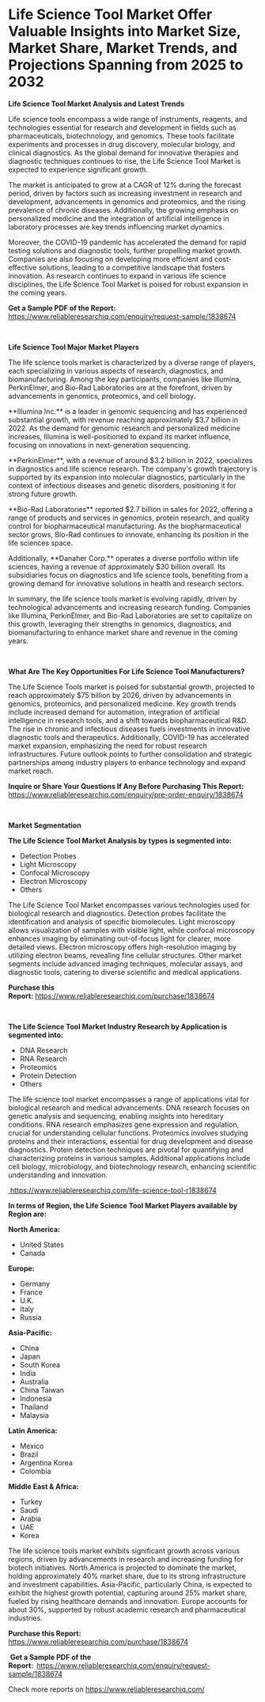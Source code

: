<p><h1>Life Science Tool Market Offer Valuable Insights into Market Size, Market Share, Market Trends, and Projections Spanning from 2025 to 2032</h1></p><p><strong>Life Science Tool Market Analysis and Latest Trends</strong></p>
<p><p>Life science tools encompass a wide range of instruments, reagents, and technologies essential for research and development in fields such as pharmaceuticals, biotechnology, and genomics. These tools facilitate experiments and processes in drug discovery, molecular biology, and clinical diagnostics. As the global demand for innovative therapies and diagnostic techniques continues to rise, the Life Science Tool Market is expected to experience significant growth.</p><p>The market is anticipated to grow at a CAGR of 12% during the forecast period, driven by factors such as increasing investment in research and development, advancements in genomics and proteomics, and the rising prevalence of chronic diseases. Additionally, the growing emphasis on personalized medicine and the integration of artificial intelligence in laboratory processes are key trends influencing market dynamics. </p><p>Moreover, the COVID-19 pandemic has accelerated the demand for rapid testing solutions and diagnostic tools, further propelling market growth. Companies are also focusing on developing more efficient and cost-effective solutions, leading to a competitive landscape that fosters innovation. As research continues to expand in various life science disciplines, the Life Science Tool Market is poised for robust expansion in the coming years.</p></p>
<p><strong>Get a Sample PDF of the Report:&nbsp;</strong> <a href="https://www.reliableresearchiq.com/enquiry/request-sample/1838674?utm_campaign=3086&utm_medium=2&utm_source=Github&utm_content=ia&utm_term=05032025&utm_id=life-science-tool">https://www.reliableresearchiq.com/enquiry/request-sample/1838674</a></p>
<p>&nbsp;</p>
<p><strong>Life Science Tool Major Market Players</strong></p>
<p><p>The life science tools market is characterized by a diverse range of players, each specializing in various aspects of research, diagnostics, and biomanufacturing. Among the key participants, companies like Illumina, PerkinElmer, and Bio-Rad Laboratories are at the forefront, driven by advancements in genomics, proteomics, and cell biology.</p><p>**Illumina Inc.** is a leader in genomic sequencing and has experienced substantial growth, with revenue reaching approximately $3.7 billion in 2022. As the demand for genomic research and personalized medicine increases, Illumina is well-positioned to expand its market influence, focusing on innovations in next-generation sequencing.</p><p>**PerkinElmer**, with a revenue of around $3.2 billion in 2022, specializes in diagnostics and life science research. The company's growth trajectory is supported by its expansion into molecular diagnostics, particularly in the context of infectious diseases and genetic disorders, positioning it for strong future growth.</p><p>**Bio-Rad Laboratories** reported $2.7 billion in sales for 2022, offering a range of products and services in genomics, protein research, and quality control for biopharmaceutical manufacturing. As the biopharmaceutical sector grows, Bio-Rad continues to innovate, enhancing its position in the life sciences space.</p><p>Additionally, **Danaher Corp.** operates a diverse portfolio within life sciences, having a revenue of approximately $30 billion overall. Its subsidiaries focus on diagnostics and life science tools, benefiting from a growing demand for innovative solutions in health and research sectors.</p><p>In summary, the life science tools market is evolving rapidly, driven by technological advancements and increasing research funding. Companies like Illumina, PerkinElmer, and Bio-Rad Laboratories are set to capitalize on this growth, leveraging their strengths in genomics, diagnostics, and biomanufacturing to enhance market share and revenue in the coming years.</p></p>
<p>&nbsp;</p>
<p><strong>What Are The Key Opportunities For Life Science Tool Manufacturers?</strong></p>
<p><p>The Life Science Tools market is poised for substantial growth, projected to reach approximately $75 billion by 2026, driven by advancements in genomics, proteomics, and personalized medicine. Key growth trends include increased demand for automation, integration of artificial intelligence in research tools, and a shift towards biopharmaceutical R&D. The rise in chronic and infectious diseases fuels investments in innovative diagnostic tools and therapeutics. Additionally, COVID-19 has accelerated market expansion, emphasizing the need for robust research infrastructures. Future outlook points to further consolidation and strategic partnerships among industry players to enhance technology and expand market reach.</p></p>
<p><strong>Inquire or Share Your Questions If Any Before Purchasing This Report:</strong> <a href="https://www.reliableresearchiq.com/enquiry/pre-order-enquiry/1838674?utm_campaign=3086&utm_medium=2&utm_source=Github&utm_content=ia&utm_term=05032025&utm_id=life-science-tool">https://www.reliableresearchiq.com/enquiry/pre-order-enquiry/1838674</a></p>
<p>&nbsp;</p>
<p><strong>Market Segmentation</strong></p>
<p><strong>The Life Science Tool Market Analysis by types is segmented into:</strong></p>
<p><ul><li>Detection Probes</li><li>Light Microscopy</li><li>Confocal Microscopy</li><li>Electron Microscopy</li><li>Others</li></ul></p>
<p><p>The Life Science Tool Market encompasses various technologies used for biological research and diagnostics. Detection probes facilitate the identification and analysis of specific biomolecules. Light microscopy allows visualization of samples with visible light, while confocal microscopy enhances imaging by eliminating out-of-focus light for clearer, more detailed views. Electron microscopy offers high-resolution imaging by utilizing electron beams, revealing fine cellular structures. Other market segments include advanced imaging techniques, molecular assays, and diagnostic tools, catering to diverse scientific and medical applications.</p></p>
<p><strong>Purchase this Report:&nbsp;</strong><a href="https://www.reliableresearchiq.com/purchase/1838674?utm_campaign=3086&utm_medium=2&utm_source=Github&utm_content=ia&utm_term=05032025&utm_id=life-science-tool">https://www.reliableresearchiq.com/purchase/1838674</a></p>
<p>&nbsp;</p>
<p><strong>The Life Science Tool Market Industry Research by Application is segmented into:</strong></p>
<p><ul><li>DNA Research</li><li>RNA Research</li><li>Proteomics</li><li>Protein Detection</li><li>Others</li></ul></p>
<p><p>The life science tool market encompasses a range of applications vital for biological research and medical advancements. DNA research focuses on genetic analysis and sequencing, enabling insights into hereditary conditions. RNA research emphasizes gene expression and regulation, crucial for understanding cellular functions. Proteomics involves studying proteins and their interactions, essential for drug development and disease diagnostics. Protein detection techniques are pivotal for quantifying and characterizing proteins in various samples. Additional applications include cell biology, microbiology, and biotechnology research, enhancing scientific understanding and innovation.</p></p>
<p><a href="https://www.reliableresearchiq.com/life-science-tool-r1838674?utm_campaign=3086&utm_medium=2&utm_source=Github&utm_content=ia&utm_term=05032025&utm_id=life-science-tool">&nbsp;https://www.reliableresearchiq.com/life-science-tool-r1838674</a></p>
<p><strong>In terms of Region, the Life Science Tool Market Players available by Region are:</strong></p>
<p>
    <p> <strong> North America: </strong>
        <ul>
            <li>United States</li>
            <li>Canada</li>
        </ul>
        </p> 
    <p> <strong> Europe: </strong>
        <ul>
            <li>Germany</li>
            <li>France</li>
            <li>U.K.</li>
            <li>Italy</li>
            <li>Russia</li>
        </ul>
        </p> 
    <p> <strong> Asia-Pacific: </strong>
        <ul>
            <li>China</li>
            <li>Japan</li>
            <li>South Korea</li>
            <li>India</li>
            <li>Australia</li>
            <li>China Taiwan</li>
            <li>Indonesia</li>
            <li>Thailand</li>
            <li>Malaysia</li>
        </ul>
        </p> 
    <p> <strong> Latin America: </strong>
        <ul>
            <li>Mexico</li>
            <li>Brazil</li>
            <li>Argentina Korea</li>
            <li>Colombia</li>
        </ul>
        </p> 
    <p> <strong> Middle East & Africa: </strong>
        <ul>
            <li>Turkey</li>
            <li>Saudi</li>
            <li>Arabia</li>
            <li>UAE</li>
            <li>Korea</li>
        </ul>
    </p>
    </p>
<p><p>The life science tools market exhibits significant growth across various regions, driven by advancements in research and increasing funding for biotech initiatives. North America is projected to dominate the market, holding approximately 40% market share, due to its strong infrastructure and investment capabilities. Asia-Pacific, particularly China, is expected to exhibit the highest growth potential, capturing around 25% market share, fueled by rising healthcare demands and innovation. Europe accounts for about 30%, supported by robust academic research and pharmaceutical industries.</p></p>
<p><strong>Purchase this Report: </strong><a href="https://www.reliableresearchiq.com/purchase/1838674?utm_campaign=3086&utm_medium=2&utm_source=Github&utm_content=ia&utm_term=05032025&utm_id=life-science-tool">https://www.reliableresearchiq.com/purchase/1838674</a></p>
<p>&nbsp;<strong>Get a Sample PDF of the Report:&nbsp;&nbsp;</strong><a href="https://www.reliableresearchiq.com/enquiry/request-sample/1838674?utm_campaign=3086&utm_medium=2&utm_source=Github&utm_content=ia&utm_term=05032025&utm_id=life-science-tool">https://www.reliableresearchiq.com/enquiry/request-sample/1838674</a></p>
<p><strong></strong></p>
<p>Check more reports on <a href="https://www.reliableresearchiq.com/?utm_campaign=3086&utm_medium=2&utm_source=Github&utm_content=ia&utm_term=05032025&utm_id=life-science-tool">https://www.reliableresearchiq.com/</a></p>